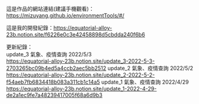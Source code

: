 這是作品的網站連結(建議手機觀看)：https://mizuyang.github.io/environmentTools/#/

這是我的開發紀錄：https://equatorial-alloy-23b.notion.site/f6226e0c3e42458898d5cbdda240f6b6

更新紀錄：<br />
update_3 氣象、疫情查詢 2022/5/3 <br />
https://equatorial-alloy-23b.notion.site/update_3-2022-5-3-2703265bc09b4ed5a4ccb2aec5bb2512
update_2 氣象、疫情查詢 2022/5/2 <br />
https://equatorial-alloy-23b.notion.site/update_2-2022-5-2-f54aeb7fb6834418b083a311cb1c14a5
update_1 氣象、疫情查詢 2022/4/29 <br />
https://equatorial-alloy-23b.notion.site/update_1-2022-4-29-de2a1ec9fe7a48239417005f68a6d9b3